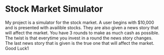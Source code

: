 # Stock Market Simulator
My project is a simulator for the stock market. A user begins with $10,000 and is presented with availible stocks. They are also given a news story that will affect the market. You have 3 rounds to make as much cash as possible. The twist is that everytime you invest in a round the news story changes. The last news story that is given is the true one that will affect the market. Good Luck1


